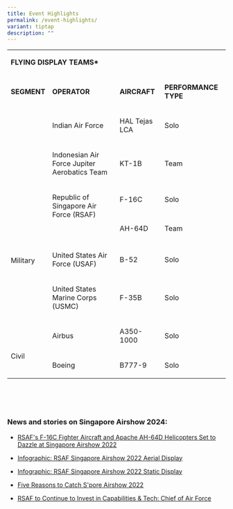 ```yaml
---
title: Event Highlights
permalink: /event-highlights/
variant: tiptap
description: ""
---
```

<table><tbody><tr><td rowspan="1" colspan="4"><p><strong>FLYING DISPLAY TEAMS*</strong></p></td></tr><tr><td rowspan="1" colspan="1"><p><strong>SEGMENT</strong></p></td><td rowspan="1" colspan="1"><p><strong>OPERATOR</strong></p></td><td rowspan="1" colspan="1"><p><strong>AIRCRAFT</strong></p></td><td rowspan="1" colspan="1"><p><strong>PERFORMANCE TYPE</strong></p></td></tr><tr><td rowspan="6" colspan="1"><p>&nbsp;</p><p>&nbsp;</p><p>&nbsp;</p><p>&nbsp;</p><p>&nbsp;</p><p>&nbsp;</p><p>Military&nbsp;</p></td><td rowspan="1" colspan="1"><p>Indian Air Force</p></td><td rowspan="1" colspan="1"><p>HAL Tejas LCA</p></td><td rowspan="1" colspan="1"><p>Solo</p></td></tr><tr><td rowspan="1" colspan="1"><p>Indonesian Air Force Jupiter Aerobatics Team</p></td><td rowspan="1" colspan="1"><p>KT-1B</p></td><td rowspan="1" colspan="1"><p>Team</p></td></tr><tr><td rowspan="2" colspan="1"><p>Republic of Singapore Air Force (RSAF)</p><p>&nbsp;</p></td><td rowspan="1" colspan="1"><p>F-16C</p></td><td rowspan="1" colspan="1"><p>Solo</p></td></tr><tr><td rowspan="1" colspan="1"><p>AH-64D</p></td><td rowspan="1" colspan="1"><p>Team</p></td></tr><tr><td rowspan="1" colspan="1"><p>United States Air Force (USAF)</p></td><td rowspan="1" colspan="1"><p>B-52</p></td><td rowspan="1" colspan="1"><p>Solo</p></td></tr><tr><td rowspan="1" colspan="1"><p>United States Marine Corps (USMC)</p></td><td rowspan="1" colspan="1"><p>F-35B</p></td><td rowspan="1" colspan="1"><p>Solo</p></td></tr><tr><td rowspan="2" colspan="1"><p>&nbsp;</p><p>Civil</p></td><td rowspan="1" colspan="1"><p>Airbus</p></td><td rowspan="1" colspan="1"><p>A350-1000</p></td><td rowspan="1" colspan="1"><p>Solo</p></td></tr><tr><td rowspan="1" colspan="1"><p>Boeing</p></td><td rowspan="1" colspan="1"><p>B777-9</p></td><td rowspan="1" colspan="1"><p>Solo</p></td></tr></tbody></table><p><br><br>&nbsp;</p><h3>News&nbsp;and&nbsp;stories&nbsp;on&nbsp;Singapore&nbsp;Airshow&nbsp;2024:</h3><ul data-tight="true" class="tight"><li><p><a href="https://www.mindef.gov.sg/web/portal/mindef/news-and-events/latest-releases/article-detail/2022/February/11feb22_nr" rel="noopener noreferrer" target="_blank"><u>RSAF's F-16C Fighter Aircraft and Apache AH-64D Helicopters Set to Dazzle at Singapore Airshow 2022</u></a></p></li><li><p><a href="https://www.mindef.gov.sg/web/portal/mindef/news-and-events/latest-releases/article-detail/2022/February/11feb22_infographic" rel="noopener noreferrer" target="_blank"><u>Infographic: RSAF Singapore Airshow 2022 Aerial Display</u></a></p></li><li><p><a href="https://www.mindef.gov.sg/web/portal/mindef/news-and-events/latest-releases/article-detail/2022/February/11feb22_infographic2" rel="noopener noreferrer" target="_blank"><u>Infographic: RSAF Singapore Airshow 2022 Static Display</u></a></p></li><li><p><a href="https://www.mindef.gov.sg/web/portal/pioneer/article/cover-article-detail/community/2022-Q1/11feb22_news1" rel="noopener noreferrer" target="_blank"><u>Five Reasons to Catch S'pore Airshow 2022</u></a></p></li><li><p><a href="https://www.mindef.gov.sg/web/portal/pioneer/article/feature-article-detail/people/2022-Q1/14feb22_news3" rel="noopener noreferrer" target="_blank"><u>RSAF to Continue to Invest in Capabilities &amp; Tech: Chief of Air Force</u></a>&nbsp;&nbsp;&nbsp;&nbsp;</p></li></ul><p>&nbsp;&nbsp;&nbsp;&nbsp;&nbsp;</p><p></p><p>&nbsp;&nbsp; &nbsp;&nbsp;&nbsp;&nbsp;&nbsp;&nbsp;&nbsp;&nbsp;</p><p></p><p></p>